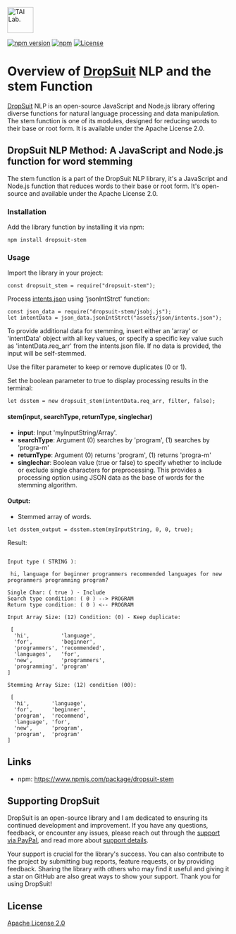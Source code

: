 [<img alt="TAI Lab." width="59px" src="https://github.com/ladooniani/tailab/blob/master/assets/tai_lab_terbinari_cbm_project_logo.png" />](https://github.com/ladooniani/dropsuit#readme)

[![npm version](https://img.shields.io/npm/v/dropsuit-stem.svg?style=flat)](https://www.npmjs.com/package/dropsuit-stem) [![npm](https://img.shields.io/npm/dt/dropsuit-stem.svg?style=flat-square)](https://www.npmjs.com/package/dropsuit-stem) [![License](https://img.shields.io/npm/l/dropsuit-stem.svg)](https://www.npmjs.com/package/dropsuit-stem)

# Overview of [DropSuit](https://github.com/ladooniani/dropsuit#readme) NLP and the stem Function

[DropSuit](https://github.com/ladooniani/dropsuit#readme) NLP is an open-source JavaScript and Node.js library offering diverse functions for natural language processing and data manipulation. The stem function is one of its modules, designed for reducing words to their base or root form. It is available under the Apache License 2.0.

## DropSuit NLP Method: A JavaScript and Node.js function for word stemming

The stem function is a part of the DropSuit NLP library, it's a JavaScript and Node.js function that reduces words to their base or root form. It's open-source and available under the Apache License 2.0.

### Installation

Add the library function by installing it via npm:

```
npm install dropsuit-stem
```

### Usage

Import the library in your project:

```
const dropsuit_stem = require("dropsuit-stem");

```

Process [intents.json](https://github.com/ladooniani/dropsuit-stem/blob/main/test/intents.json) using 'jsonIntStrct' function:

```
const json_data = require("dropsuit-stem/jsobj.js");
let intentData = json_data.jsonIntStrct("assets/json/intents.json");

```

To provide additional data for stemming, insert either an 'array' or 'intentData' object with all key values, or specify a specific key value such as 'intentData.req_arr' from the intents.json file. If no data is provided, the input will be self-stemmed.

Use the filter parameter to keep or remove duplicates (0 or 1).

Set the boolean parameter to true to display processing results in the terminal:

```
let dsstem = new dropsuit_stem(intentData.req_arr, filter, false);

```

#### stem(input, searchType, returnType, singlechar)

- **input**: Input 'myInputString/Array'.
- **searchType**: Argument (0) searches by 'program', (1) searches by 'progra-m'
- **returnType**: Argument (0) returns 'program', (1) returns 'progra-m'
- **singlechar**: Boolean value (true or false) to specify whether to include or exclude single characters for preprocessing. This provides a processing option using JSON data as the base of words for the stemming algorithm.

#### Output:

- Stemmed array of words.

```
let dsstem_output = dsstem.stem(myInputString, 0, 0, true);
```

Result:

```

Input type ( STRING ):

 hi, language for beginner programmers recommended languages for new programmers programming program?

Single Char: ( true ) - Include
Search type condition: ( 0 ) --> PROGRAM
Return type condition: ( 0 ) <-- PROGRAM

Input Array Size: (12) Condition: (0) - Keep duplicate:

 [
  'hi',          'language',
  'for',         'beginner',
  'programmers', 'recommended',
  'languages',   'for',
  'new',         'programmers',
  'programming', 'program'
]

Stemming Array Size: (12) condition (00):

 [
  'hi',       'language',
  'for',      'beginner',
  'program',  'recommend',
  'language', 'for',
  'new',      'program',
  'program',  'program'
]

```

## Links

- npm: https://www.npmjs.com/package/dropsuit-stem

## Supporting DropSuit

DropSuit is an open-source library and I am dedicated to ensuring its continued development and improvement. If you have any questions, feedback, or encounter any issues, please reach out through the [support via PayPal](https://www.paypal.com/paypalme/dropsuit?country.x=GE&locale.x=en_US), and read more about [support details](https://github.com/ladooniani/dropsuit/blob/main/Support.md).

Your support is crucial for the library's success. You can also contribute to the project by submitting bug reports, feature requests, or by providing feedback. Sharing the library with others who may find it useful and giving it a star on GitHub are also great ways to show your support. Thank you for using DropSuit!

## License

[Apache License 2.0](LICENSE.txt)
